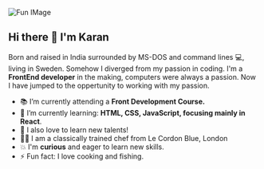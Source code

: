 ![Fun IMage](https://images.unsplash.com/photo-1473654729523-203e25dfda10?ixlib=rb-1.2.1&auto=format&fit=crop&w=1050&q=50)


## Hi there 👋 I'm Karan 

Born and raised in India surrounded by MS-DOS and command lines 💻, living in Sweden. Somehow I diverged from my passion in coding. I'm a __FrontEnd developer__ in the making, computers were always a passion. Now I have jumped to the oppertunity to working with my passion.	


 - 📚 I’m currently attending a __Front Development Course.__ 
 - 🌱 I’m currently learning: __HTML, CSS, JavaScript, focusing mainly in React__.	
 - 🌈 I also love to learn new talents!
 - 👨‍🍳 I am a classically trained chef from Le Cordon Blue, London
 - 💥 I'm __curious__ and eager to learn new skills.	 
 - ⚡ Fun fact: I love cooking and fishing.
<!--
**karanmann/karanmann** is a ✨ _special_ ✨ repository because its `README.md` (this file) appears on your GitHub profile.
